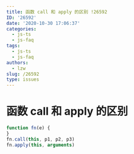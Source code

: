 ```yaml
---
title: 函数 call 和 apply 的区别 !26592
ID: '26592'
date: '2020-10-30 17:06:37'
categories:
  - js-ts
  - js-faq
tags:
  - js-ts
  - js-faq
authors:
  - lzw
slug: /26592
type: issues
---
```


# 函数 call 和 apply 的区别

``` js 
function fn(e) {
}
fn.call(this, p1, p2, p3)
fn.apply(this, arguments)
```
 
 
 
 
 
 
 
 
 
 
 
 
 
 
 
 
 
 
 
 
 
 
 
 
 
